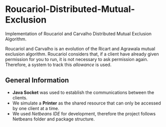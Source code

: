 # Roucariol-Distributed-Mutual-Exclusion

Implementation of Roucariol and Carvalho Distributed Mutual Exclusion Algorithm.

Roucariol and Carvalho is an evolution of the Ricart and Agrawala mutual exclusion algorithm. Roucariol considers that, if a client have already given permission for you to run, it is not necessary to ask permission again. Therefore, a system to track this *allowance* is used.

## General Information

- **Java Socket** was used to establish the communications between the clients.
- We simulate a **Printer** as the shared resource that can only be accessed by one client at a time.
- We used *Netbeans IDE* for development, therefore the project follows Netbeans folder and package structure.
